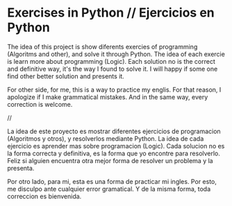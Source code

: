 # Exercises in Python // Ejercicios en Python

The idea of this project is show diferents exercies of programming (Algoritms and other), and solve it through Python. The idea of each exercie is learn more about programming (Logic). 
Each solution no is the correct and definitive way, it's the way I found to solve it. I will happy if some one find other better solution and presents it.

For other side, for me, this is a way to practice my englis. For that reason, I apologize if I make grammatical mistakes. And in the same way, every correction is welcome.

//

La idea de este proyecto es mostrar diferentes ejercicios de programacion (Algoritmos y otros), y resolverlos mediante Python. La idea de cada ejercicio es aprender mas sobre programacion (Logic).
Cada solucion no es la forma correcta y definitiva, es la forma que yo encontre para resolverlo. Feliz si alguien encuentra otra mejor forma de resolver un problema y la presenta.

Por otro lado, para mi, esta es una forma de practicar mi ingles. Por esto, me disculpo ante cualquier error gramatical. Y de la misma forma, toda correccion es bienvenida. 
